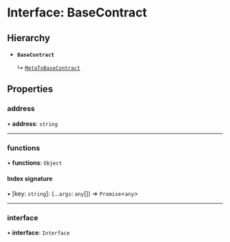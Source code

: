 # Interface: BaseContract

## Hierarchy

- **`BaseContract`**

  ↳ [`MetaTxBaseContract`](MetaTxBaseContract.md)

## Properties

### address

• **address**: `string`

___

### functions

• **functions**: `Object`

#### Index signature

▪ [key: `string`]: (...`args`: `any`[]) => `Promise`<`any`\>

___

### interface

• **interface**: `Interface`
